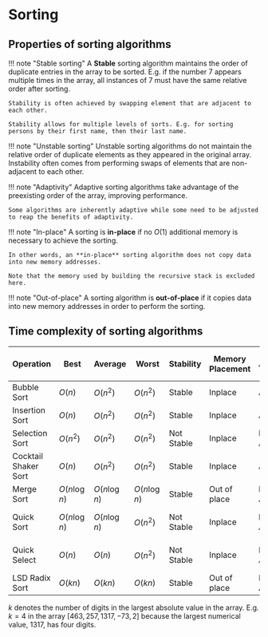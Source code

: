 # Sorting

## Properties of sorting algorithms

!!! note "Stable sorting"
    A **Stable** sorting algorithm maintains the order of duplicate entries in the array to be sorted. E.g. if the number $7$ appears multiple times in the array, all instances of $7$ must have the same relative order after sorting.

    Stability is often achieved by swapping element that are adjacent to each other.

    Stability allows for multiple levels of sorts. E.g. for sorting persons by their first name, then their last name. 

!!! note "Unstable sorting"
    Unstable sorting algorithms do not maintain the relative order of duplicate elements as they appeared in the original array.
    Instability often comes from performing swaps of elements that are non-adjacent to each other.

!!! note "Adaptivity"
    Adaptive sorting algorithms take advantage of the preexisting order of the array, improving performance.

    Some algorithms are inherently adaptive while some need to be adjusted to reap the benefits of adaptivity.

!!! note "In-place"
    A sorting is **in-place** if no $O(1)$ additional memory is necessary to achieve the sorting.

    In other words, an **in-place** sorting algorithm does not copy data into new memory addresses.

    Note that the memory used by building the recursive stack is excluded here.

!!! note "Out-of-place"
    A sorting algorithm is **out-of-place** if it copies data into new memory addresses in order to perform the sorting.

## Time complexity of sorting algorithms

| Operation | Best | Average | Worst | Stability | Memory Placement | Adaptivity | (Auxiliary) Space Complexity |
| ----------| ------ | ---------| -------- | -------- | ---------------- | ----------- | ------- |
| Bubble Sort | $O(n)$ | $O(n^2)$ | $O(n^2)$ | Stable | Inplace | Adaptive | $O(1)$ |
| Insertion Sort | $O(n)$ | $O(n^2)$ | $O(n^2)$ | Stable | Inplace | Adaptive | $O(1)$ |
| Selection Sort | $O(n^2)$ | $O(n^2)$ | $O(n^2)$ | Not Stable | Inplace | Not Adaptive | $O(1)$ |
| Cocktail Shaker Sort | $O(n)$ | $O(n^2)$ | $O(n^2)$ | Stable | Inplace | Adaptive | $O(1)$ |
| Merge Sort | $O(n \log n)$ | $O(n \log n)$ | $O(n \log n)$ | Stable | Out of place | Not Adaptive | $O(n)$ |
| Quick Sort | $O(n \log n)$ | $O(n \log n)$ | $O(n^2)$ | Not Stable | Inplace | Not Adaptive | Best/Average: $O(\log n)$, Worst: $O(n)$ |
| Quick Select | $O(n)$ | $O(n)$ | $O(n^2)$ | Not Stable | Inplace | Not Adaptive | Best/Average: $O(\log n)$, Worst: $O(n)$ |
| LSD Radix Sort | $O(kn)$ | $O(kn)$ | $O(kn)$ | Stable | Out of place | Not Adaptive | $O(n)$ |

*$k$* denotes the number of digits in the largest absolute value in the array. E.g. $k=4$ in the array $[463, 257, 1317, -73, 2]$ because the largest numerical value, $1317$, has four digits.
